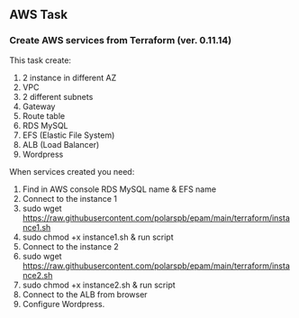 ## AWS Task
### Create AWS services from Terraform (ver. 0.11.14)

This task create:

1. 2 instance in different AZ
2. VPC
3. 2 different subnets
4. Gateway
5. Route table
6. RDS MySQL
7. EFS (Elastic File System)
8. ALB (Load Balancer)
9. Wordpress

When services created you need:

1. Find in AWS console RDS MySQL name & EFS name
2. Connect to the instance 1
3. sudo wget https://raw.githubusercontent.com/polarspb/epam/main/terraform/instance1.sh
4. sudo chmod +x instance1.sh & run script
5. Connect to the instance 2
6. sudo wget https://raw.githubusercontent.com/polarspb/epam/main/terraform/instance2.sh
7. sudo chmod +x instance2.sh & run script
8. Connect to the ALB from browser
9. Configure Wordpress.
